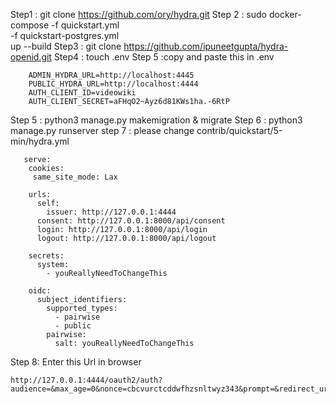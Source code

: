 Step1 : git clone https://github.com/ory/hydra.git
Step 2 : sudo docker-compose -f quickstart.yml \
    -f quickstart-postgres.yml \
    up --build
Step3 : git clone https://github.com/ipuneetgupta/hydra-openid.git
Step4 : touch .env
Step 5 :copy and paste this in .env 

        ADMIN_HYDRA_URL=http://localhost:4445
        PUBLIC_HYDRA_URL=http://localhost:4444
        AUTH_CLIENT_ID=videowiki
        AUTH_CLIENT_SECRET=aFHqO2~Ayz6d81KWs1ha.-6RtP

Step 5 : python3 manage.py makemigration & migrate
Step 6 : python3 manage.py runserver
step 7 : please change contrib/quickstart/5-min/hydra.yml 

       serve:
        cookies:
         same_site_mode: Lax
            
        urls:
          self:
            issuer: http://127.0.0.1:4444
          consent: http://127.0.0.1:8000/api/consent
          login: http://127.0.0.1:8000/api/login
          logout: http://127.0.0.1:8000/api/logout
        
        secrets:
          system:
            - youReallyNeedToChangeThis
            
        oidc:
          subject_identifiers:
            supported_types:
              - pairwise
              - public
            pairwise:
              salt: youReallyNeedToChangeThis

Step 8: Enter this Url in browser
    
    http://127.0.0.1:4444/oauth2/auth?audience=&max_age=0&nonce=cbcvurctcddwfhzsnltwyz343&prompt=&redirect_uri=http://127.0.0.1:8000/api/token&response_type=code&scope=openid+offline&state=dsfssfsfsfsfslmksmf&client_id=videowiki

   

